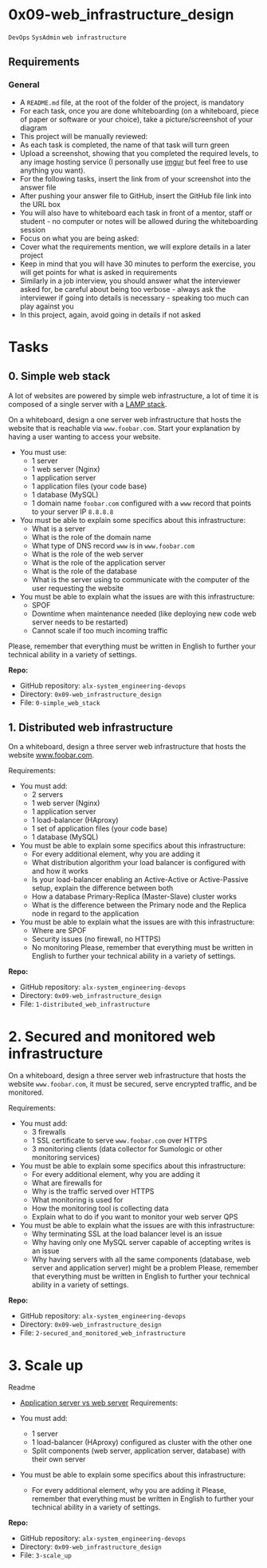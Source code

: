 # 0x09-web_infrastructure_design
`DevOps`
`SysAdmin`
`web infrastructure`

## Requirements
### General
  * A `README.md` file, at the root of the folder of the project, is mandatory
  * For each task, once you are done whiteboarding (on a whiteboard, piece of paper or software or your choice), take a picture/screenshot of your diagram
  * This project will be manually reviewed:
  * As each task is completed, the name of that task will turn green
  * Upload a screenshot, showing that you completed the required levels, to any image hosting service (I personally use [imgur](https://alx-intranet.hbtn.io/rltoken/m_O2HLsKrO1zg31LMcLOGQ) but feel free to use anything you want).
  * For the following tasks, insert the link from of your screenshot into the answer file
  * After pushing your answer file to GitHub, insert the GitHub file link into the URL box
  * You will also have to whiteboard each task in front of a mentor, staff or student - no computer or notes will be allowed during the whiteboarding session
  * Focus on what you are being asked:
  * Cover what the requirements mention, we will explore details in a later project
  * Keep in mind that you will have 30 minutes to perform the exercise, you will get points for what is asked in requirements
  * Similarly in a job interview, you should answer what the interviewer asked for, be careful about being too verbose - always ask the interviewer if going into details is necessary - speaking too much can play against you
  * In this project, again, avoid going in details if not asked

# Tasks
## 0. Simple web stack

A lot of websites are powered by simple web infrastructure, a lot of time it is composed of a single server with a [LAMP stack](https://alx-intranet.hbtn.io/rltoken/YVDX0XsC6XHp0nmezvT9vQ).

On a whiteboard, design a one server web infrastructure that hosts the website that is reachable via `www.foobar.com`. Start your explanation by having a user wanting to access your website.

 * You must use:
   * 1 server
   * 1 web server (Nginx)
   * 1 application server
   * 1 application files (your code base)
   * 1 database (MySQL)
   * 1 domain name `foobar.com` configured with a `www` record that points to your server IP `8.8.8.8`
 * You must be able to explain some specifics about this infrastructure:
   * What is a server
   * What is the role of the domain name
   * What type of DNS record `www` is in `www.foobar.com`
   * What is the role of the web server
   * What is the role of the application server
   * What is the role of the database
   * What is the server using to communicate with the computer of the user requesting the website
 * You must be able to explain what the issues are with this infrastructure:
   * SPOF
   * Downtime when maintenance needed (like deploying new code web server needs to be restarted)
   * Cannot scale if too much incoming traffic
  
  Please, remember that everything must be written in English to further your technical ability in a variety of settings.
 
**Repo:**

 * GitHub repository: `alx-system_engineering-devops`
 * Directory: `0x09-web_infrastructure_design`
 * File: `0-simple_web_stack`

## 1. Distributed web infrastructure

On a whiteboard, design a three server web infrastructure that hosts the website www.foobar.com.

Requirements:

 * You must add:
   * 2 servers
   * 1 web server (Nginx)
   * 1 application server
   * 1 load-balancer (HAproxy)
   * 1 set of application files (your code base)
   * 1 database (MySQL)
 * You must be able to explain some specifics about this infrastructure:
   * For every additional element, why you are adding it
   * What distribution algorithm your load balancer is configured with and how it works
   * Is your load-balancer enabling an Active-Active or Active-Passive setup, explain the difference between both
   * How a database Primary-Replica (Master-Slave) cluster works
   * What is the difference between the Primary node and the Replica node in regard to the application
 * You must be able to explain what the issues are with this infrastructure:
   * Where are SPOF
   * Security issues (no firewall, no HTTPS)
   * No monitoring
Please, remember that everything must be written in English to further your technical ability in a variety of settings.


**Repo:**

 * GitHub repository: `alx-system_engineering-devops`
 * Directory: `0x09-web_infrastructure_design`
 * File: `1-distributed_web_infrastructure`

# 2. Secured and monitored web infrastructure

On a whiteboard, design a three server web infrastructure that hosts the website `www.foobar.com`, it must be secured, serve encrypted traffic, and be monitored.

Requirements:

 * You must add:
   * 3 firewalls
   * 1 SSL certificate to serve `www.foobar.com` over HTTPS
   * 3 monitoring clients (data collector for Sumologic or other monitoring services)
 * You must be able to explain some specifics about this infrastructure:
   * For every additional element, why you are adding it
   * What are firewalls for
   * Why is the traffic served over HTTPS
   * What monitoring is used for
   * How the monitoring tool is collecting data
   * Explain what to do if you want to monitor your web server QPS
 * You must be able to explain what the issues are with this infrastructure:
   * Why terminating SSL at the load balancer level is an issue
   * Why having only one MySQL server capable of accepting writes is an issue
   * Why having servers with all the same components (database, web server and application server) might be a problem
Please, remember that everything must be written in English to further your technical ability in a variety of settings.


**Repo:**

 * GitHub repository: `alx-system_engineering-devops`
 * Directory: `0x09-web_infrastructure_design`
 * File: `2-secured_and_monitored_web_infrastructure`
 
 
# 3. Scale up

Readme

 * [Application server vs web server](https://alx-intranet.hbtn.io/rltoken/toFi_SdFHyi2MaELB8ekqw)
Requirements:

 * You must add:
   * 1 server
   * 1 load-balancer (HAproxy) configured as cluster with the other one
   * Split components (web server, application server, database) with their own server
 * You must be able to explain some specifics about this infrastructure:
   * For every additional element, why you are adding it
Please, remember that everything must be written in English to further your technical ability in a variety of settings.


**Repo:**

 * GitHub repository: `alx-system_engineering-devops`
 * Directory: `0x09-web_infrastructure_design`
 * File: `3-scale_up`
